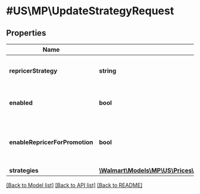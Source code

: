 # #US\MP\UpdateStrategyRequest

## Properties

Name | Type | Description | Notes
------------ | ------------- | ------------- | -------------
**repricerStrategy** | **string** | Name of the Strategy Collection | [optional]
**enabled** | **bool** | Status of the Strategy Collection | [optional]
**enableRepricerForPromotion** | **bool** | Status of item on promotions to be enable on repricer | [optional]
**strategies** | [**\Walmart\Models\MP\US\Prices\UpdateStrategyRequestStrategiesInner[]**](UpdateStrategyRequestStrategiesInner.md) | Strategies | [optional]


[[Back to Model list]](../) [[Back to API list]](../../Api/US/MP) [[Back to README]](../../README.md)
